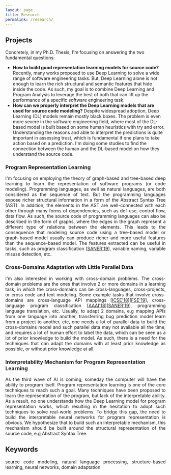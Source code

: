 ```yaml
---
layout: page
title: Research
permalink: /research/
---
```


## Projects


Concretely, in my Ph.D. Thesis, I'm focusing on answering the two fundamental questions:
- **How to build good representation learning models for source code?** 
Recently, many works proposed to use Deep Learning to solve a wide range of software engineering tasks. But, Deep Learning alone is not enough to learn the rich structural and semantic features that hide inside the code. As such, my goal is to combine Deep Learning and Program Analysis to leverage the best of both that can lift up the performance of a specific software engineering task.
- **How can we properly interpret the Deep Learning models that are used for source code modeling?** 
Despite widespread adoption, Deep Learning (DL) models remain mostly black boxes. The problem is even more severe in the software engineering field, where most of the DL-based model is built based on some human heuristics with try and error. Understanding the reasons and able to interpret the predictions is quite important in assessing trust, which is fundamental if one plans to take action based on a prediction. I'm doing some studies to find the connection between the human and the DL-based model on how they understand the source code.

### Program Representation Learning
<p align="justify" >
I'm focusing on employing the theory of graph-based and tree-based deep learning to learn the representation of software programs (or code modeling). Programming languages, as well as natural languages, are both considered as the sequence of text. But the programming languages expose richer structural information in a form of the Abstract Syntax Tree (AST). In addition, the elements in the AST are well-connected with each other through many forms of dependencies, such as def-use, control flow, data flow. As such, the source code of programming languages can also be described in the form of graphs, where the edges in the graph represent a different type of relations between the elements. This leads to the consequence that modeling source code using a tree-based model or graph-based model usually can produce richer and more useful features than the sequence-based model. The features extracted can be useful in tasks, such as program classification [<a href="/files/SANER_2019_bilateral_dependency.pdf" target="_blank">SANER'19</a>], variable naming, variable misuse detection, etc.
</p>

### Cross-Domains Adaptation with Little Parallel Data
<p align="justify" >
I'm also interested in working with cross-domain problems. The cross-domain problems are the ones that involve 2 or more domains in a learning task, in which the cross-domains can be cross-languages, cross-projects, or cross code and text modeling. Some example tasks that involve cross-domains are cross-language API mappings [<a href="/files/ICSE_2018_NIER.pdf" target="_blank">ICSE'18</a>][<a href="/files/FSE_2019.pdf" target="_blank">FSE'19</a>], cross-language program classification [<a href="/files/AAAI_18_cross_language_learning.pdf" target="_blank">AAAI'18</a>][<a href="/files/SANER_2019_bilateral_dependency.pdf" target="_blank">SANER'19</a>], programming language translation, etc.  Usually, to adapt 2 domains, e.g mapping APIs from one language into another, transferring bug prediction model learn from a project to another, etc, one needs a lot of parallel data to build the cross-domains model and such parallel data may not available all the time, and requires a lot of human effort to label the data, which can be seen as a lot of prior knowledge to build the model. As such, there is a need for the techniques that can adapt the domains with at least prior knowledge as possible, or without prior knowledge at all.
</p>

### Interpretability Mechanism for Program Representation Learning
<p align="justify" >
As the third wave of AI is coming, someday the computer will have the ability to program itself. Program representation learning is one of the core techniques to reach such a goal. Many techniques have been proposed to learn the representation of the program, but lack of the interpretable ability. As a result, no one understands how the Deep Learning model for program representation works, which resulting in the hesitation to adopt such techniques to solve real-world problems. To bridge this gap, the need to build the interpretable neural networks for program representation is obvious. We hypothesize that to build such an interpretable mechanism, this mechanism should be built around the structural representation of the source code, e.g Abstract Syntax Tree.
</p>

## Keywords
<p align="justify" >
source code modeling, natural language processing, structure-based learning, neural networks, domain adaptation
</p>



